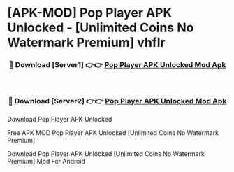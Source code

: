 # [APK-MOD] Pop Player APK Unlocked - [Unlimited Coins No Watermark Premium] vhflr



<div align="center">
<h3>🔴 Download [Server1] 👉👉 <a href="https://momento.my/?title=Pop_Player_APK_Unlocked">Pop Player APK Unlocked Mod Apk</a></h3><br>

<h3>🔴 Download [Server2] 👉👉 <a href="https://momento.my/?title=Pop_Player_APK_Unlocked">Pop Player APK Unlocked Mod Apk</a></h3>
</div>



Download Pop Player APK Unlocked 

Free APK MOD Pop Player APK Unlocked [Unlimited Coins No Watermark Premium]

Download Pop Player APK Unlocked [Unlimited Coins No Watermark Premium] Mod For Android
